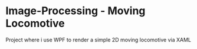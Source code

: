# Image-Processing - Moving Locomotive
Project where i use WPF to render a simple 2D moving locomotive via XAML 

